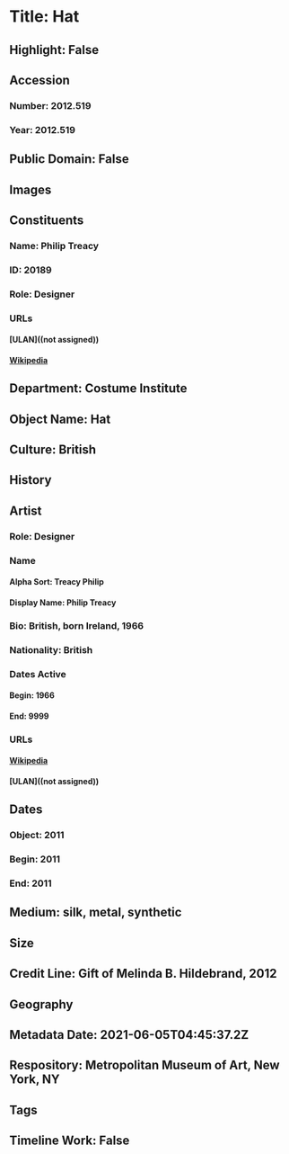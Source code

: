 # Title: Hat
## Highlight: False
## Accession
### Number: 2012.519
### Year: 2012.519
## Public Domain: False
## Images
## Constituents
### Name: Philip Treacy
### ID: 20189
### Role: Designer
### URLs
#### [ULAN]((not assigned))
#### [Wikipedia](https://www.wikidata.org/wiki/Q2067944)
## Department: Costume Institute
## Object Name: Hat
## Culture: British
## History
## Artist
### Role: Designer
### Name
#### Alpha Sort: Treacy Philip
#### Display Name: Philip Treacy
### Bio: British, born Ireland, 1966
### Nationality: British
### Dates Active
#### Begin: 1966
#### End: 9999
### URLs
#### [Wikipedia](https://www.wikidata.org/wiki/Q2067944)
#### [ULAN]((not assigned))
## Dates
### Object: 2011
### Begin: 2011
### End: 2011
## Medium: silk, metal, synthetic
## Size
## Credit Line: Gift of Melinda B. Hildebrand, 2012
## Geography
## Metadata Date: 2021-06-05T04:45:37.2Z
## Respository: Metropolitan Museum of Art, New York, NY
## Tags
## Timeline Work: False